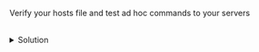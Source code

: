 Verify your hosts file and test ad hoc commands to your servers


<br>
<details>
<summary>Solution</summary>

```plain
cat /root/hosts
```{{exec}}

</details>